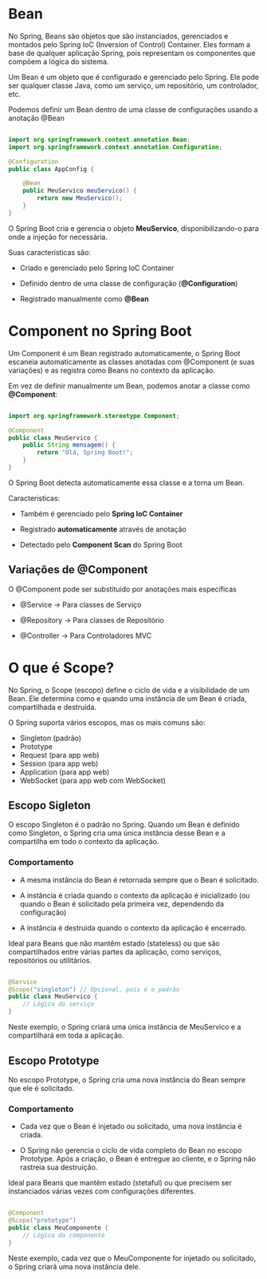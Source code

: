 # Bean

No Spring, Beans são objetos que são instanciados, gerenciados e montados pelo Spring IoC (Inversion of Control) Container. Eles formam a base de qualquer aplicação Spring, pois representam os componentes que compõem a lógica do sistema.

Um Bean é um objeto que é configurado e gerenciado pelo Spring. Ele pode ser qualquer classe Java, como um serviço, um repositório, um controlador, etc.

Podemos definir um Bean dentro de uma classe de configurações usando a anotação @Bean

``` Java

import org.springframework.context.annotation.Bean;
import org.springframework.context.annotation.Configuration;

@Configuration
public class AppConfig {

    @Bean
    public MeuServico meuServico() {
        return new MeuServico();
    }
}

```

O Spring Boot cria e gerencia o objeto **MeuServico**, disponibilizando-o para onde a injeção for necessária.

Suas características são: 

- Criado e gerenciado pelo Spring IoC Container

- Definido dentro de uma classe de configuração (**@Configuration**)

- Registrado manualmente como **@Bean**

# Component no Spring Boot

Um Component é um Bean registrado automaticamente, o Spring Boot escaneia automaticamente as classes anotadas com @Component (e suas variações) e as registra como Beans no contexto da aplicação.

Em vez de definir manualmente um Bean, podemos anotar a classe como **@Component**:

``` Java

import org.springframework.stereotype.Component;

@Component
public class MeuServico {
    public String mensagem() {
        return "Olá, Spring Boot!";
    }
}

```

O Spring Boot detecta automaticamente essa classe e a torna um Bean.

Caracteristicas:

- Também é gerenciado pelo **Spring IoC Container**

- Registrado **automaticamente** através de anotação

- Detectado pelo **Component Scan** do Spring Boot

## Variações de @Component

O @Component pode ser substituido por anotações mais específicas

- @Service -> Para classes de Serviço

- @Repository -> Para classes de Repositório

- @Controller -> Para Controladores MVC

# O que é Scope?

No Spring, o Scope (escopo) define o ciclo de vida e a visibilidade de um Bean. Ele determina como e quando uma instância de um Bean é criada, compartilhada e destruída.

O Spring suporta vários escopos, mas os mais comuns são: 

- Singleton (padrão)
- Prototype
- Request (para app web)
- Session (para app web)
- Application (para app web)
- WebSocket (para app web com WebSocket)

## Escopo Sigleton

O escopo Singleton é o padrão no Spring. Quando um Bean é definido como Singleton, o Spring cria uma única instância desse Bean e a compartilha em todo o contexto da aplicação.

### Comportamento

- A mesma instância do Bean é retornada sempre que o Bean é solicitado. 

- A instância é criada quando o contexto da aplicação é inicializado (ou quando o Bean é solicitado pela primeira vez, dependendo da configuração)

- A instância é destruida quando o contexto da aplicação é encerrado.

Ideal para Beans que não mantêm estado (stateless) ou que são compartilhados entre várias partes da aplicação, como serviços, repositórios ou utilitários.

``` Java

@Service
@Scope("singleton") // Opcional, pois é o padrão
public class MeuServico {
    // Lógica do serviço
}

```

Neste exemplo, o Spring criará uma única instância de MeuServico e a compartilhará em toda a aplicação.

## Escopo Prototype

No escopo Prototype, o Spring cria uma nova instância do Bean sempre que ele é solicitado.

### Comportamento

- Cada vez que o Bean é injetado ou solicitado, uma nova instância é criada.

- O Spring não gerencia o ciclo de vida completo do Bean no escopo Prototype. Após a criação, o Bean é entregue ao cliente, e o Spring não rastreia sua destruição.

Ideal para Beans que mantêm estado (stetaful) ou que precisem ser instanciados várias vezes com configurações diferentes.

``` Java

@Component
@Scope("prototype")
public class MeuComponente {
    // Lógica do componente
}

```

Neste exemplo, cada vez que o MeuComponente for injetado ou solicitado, o Spring criará uma nova instância dele.

